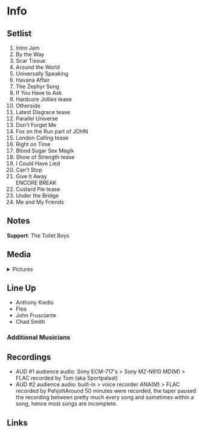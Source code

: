 # Info

## Setlist

1. Intro Jam
2. By the Way
3. Scar Tissue
4. Around the World
5. Universally Speaking
6. Havana Affair
7. The Zephyr Song
8. If You Have to Ask
9. Hardcore Jollies tease
10. Otherside
11. Latest Disgrace tease
12. Parallel Universe
13. Don't Forget Me
14. Fox on the Run part of JOHN
15. London Calling tease
16. Right on Time
17. Blood Sugar Sex Magik
18. Show of Strength tease
19. I Could Have Lied
20. Can't Stop
21. Give It Away
<br> ENCORE BREAK
22. Custard Pie tease
23. Under the Bridge
24. Me and My Friends

## Notes

**Support**: The Toilet Boys

## Media 

<details>
  <summary>Pictures</summary>
  <!--<img alt="Setlist" title="Setlist" src="_.jpg" height="200" />-->
</details>

## Line Up

* Anthony Kiedis
* Flea
* John Frusciante
* Chad Smith

### Additional Musicians

## Recordings

* AUD #1 audience audio: Sony ECM-717's > Sony MZ-N910 MD(M) > FLAC recorded by Tom (aka Sportpalast) 
* AUD #2 audience audio: built-in > voice recorder ANA(M) > FLAC recorded by PehjottAround 50 minutes were recorded, the taper paused the recording between pretty much every song and sometimes within a song, hence most songs are incomplete.

## Links
